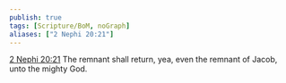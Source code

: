 ```yaml
---
publish: true
tags: [Scripture/BoM, noGraph]
aliases: ["2 Nephi 20:21"]
---
```

[2 Nephi 20:21](https://churchofjesuschrist.org/study/scriptures/bofm/2-ne/20?lang=eng&id=p21#p21) The remnant shall return, yea, even the remnant of Jacob, unto the mighty God.
